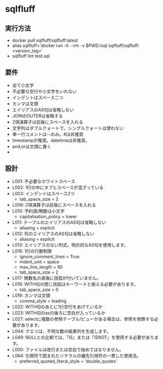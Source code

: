 # sqlfluff
## 実行方法
- docker pull sqlfluff/sqlfluff:latest
- alias sqlfluff='docker run -it --rm -v $PWD:/sql sqlfluff/sqlfluff:<version_tag>'
- sqlfluff lint test.sql

## 要件
- 全て小文字
- 不必要な空行や小文字をいれない
- インデントはスペース二つ
- カンマは文頭
- エイリアスのAS句は省略しない
- JOINのOUTERは省略する
- 2項演算子は前後にスペースを入れる
- 文字列はダブルクォートで、シングルクォートは使わない
- 単一行コメントは--のみ。#は非推奨
- timestampが推奨。datetimeは非推奨。
- and,orは文頭に書く
- 


## 設計
- L001: 不必要なホワイトスペース
- L002: 1行の中にタブとスペースが混ざっている
- L003: インデントはスペース2つ
  - tab_space_size = 2
- L006: 2項演算子は前後にスペースを入れる
- L010: 予約語/関数は小文字
  - capitalisation_policy = lower
- L011: テーブルのエイリアスのAS句は省略しない
  - aliasing = explicit
- L012: 列のエイリアスのAS句は省略しない
  - aliasing = explicit
- L013: エイリアスのない列式。明示的なAS句を使用します。
- L016: 1行の行数制限
  - ignore_comment_lines = True
  - indent_unit = space
  - max_line_length = 80
  - tab_space_size = 2
- L017: 関数名の直後に括弧が付いていません。
- L018: WITH句の閉じ括弧はキーワードと揃える必要があります。
  - tab_space_size = 0
- L019: カンマは文頭
  - comma_style = leading
- L022: WITH句のあとに1行空行をあけているか
- L023: WITH句のasの後ろに空白が入っているか
- L027: selectに複数の参照テーブル/ビューがある場合は、参照を修飾する必要があります。
- L044: クエリは、不明な数の結果列を生成します。
- L049: NULLとの比較では、「IS」または「ISNOT」を使用する必要があります。
- L050: ファイルは改行または空白で始めてはなりません。
- L064: 引用符で囲まれたリテラルの優先引用符の一貫した使用法。
  - preferred_quoted_literal_style = 'double_quotes'

